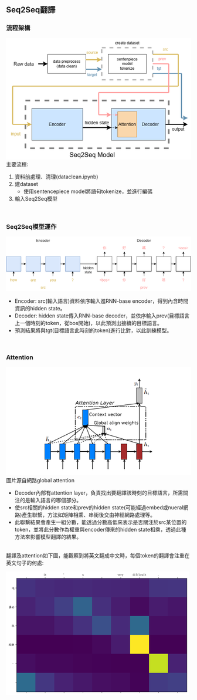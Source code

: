 ## Seq2Seq翻譯
### 流程架構
![modelflow](./images/modelflow.png)
<br>
主要流程:
1. 資料前處理、清理(dataclean.ipynb)
2. 建dataset
    * 使用sentencepiece model將語句tokenize，並進行編碼
3. 輸入Seq2Seq模型
<br>

### Seq2Seq模型運作
![seq2seq](./images/seq2seq.png)
<br>
* Encoder: src(輸入語言)資料依序輸入進RNN-base encoder，得到內含時間資訊的hidden state。
* Decoder: hidden state傳入RNN-base decoder，並依序輸入prev(目標語言上一個時刻的token，從bos開始)，以此預測出接續的目標語言。
* 預測結果將與tgt(目標語言此時刻的token)進行比對，以此訓練模型。
<br>

### Attention
![attention](./images/attention.png)圖片源自網路global attention
<br>
* Decoder內部有attention layer，負責找出要翻譯該時刻的目標語言，所需關注的是輸入語言的哪個部分。
* 使src相關的hidden state和prev的hidden state(可能經過embed或nueral網路)產生聯繫，方法如矩陣相乘、串街後交由神經網路處理等。
* 此聯繫結果會產生一組分數，能透過分數高低來表示是否關注於src某位置的token，並將此分數作為權重與encoder傳來的hidden state相乘，透過此種方法來影響模型翻譯的結果。
<br>
翻譯及attention如下圖，能觀察到將英文翻成中文時，每個token的翻譯會注重在英文句子的何處:<br>

![attnmap](./images/attnmap.png)
